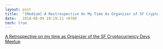 ```yaml
---
layout: post
title:  "[Medium] A Restrospective On My Time As Organizer of SF Cryptocurrency Developers Meetup"
date:   2018-08-09 19:19:21 +0700
tech: true
---
```


<a class="embedly-card" data-card-controls="0" href="https://medium.com/hackernoon/a-retrospective-on-my-time-as-organizer-of-the-sf-cryptocurrency-devs-meetup-44ac629a8d1?source=your_stories_page---------------------------">A Retrospective on my time as Organizer of the SF Cryptocurrency Devs Meetup</a>
<script async src="//cdn.embedly.com/widgets/platform.js" charset="UTF-8"></script>
